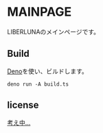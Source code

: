 # MAINPAGE
LIBERLUNAのメインページです。
## Build
[Deno](https://deno.land)を使い、ビルドします。
```shell
deno run -A build.ts
```
## license
[考え中...](https://github.com/Liberluna/mainpage/discussions/36)
